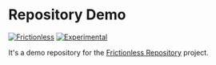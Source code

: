 # Repository Demo

[![Frictionless](https://github.com/frictionlessdata/repository-demo/actions/workflows/frictionless.yaml/badge.svg)](https://repository.frictionlessdata.io/pages/dashboard.html?user=frictionlessdata&repo=repository-demo&flow=frictionless)
[![Experimental](https://github.com/frictionlessdata/repository-demo/actions/workflows/experimental.yaml/badge.svg)](https://repository.frictionlessdata.io/pages/dashboard.html?user=frictionlessdata&repo=repository-demo&flow=experimental)

It's a demo repository for the [Frictionless Repository](https://repository.frictionlessdata.io/) project.
